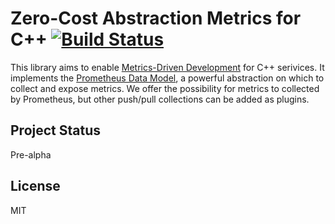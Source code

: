 # Zero-Cost Abstraction Metrics for C++ [![Build Status](https://travis-ci.org/jupp0r/prometheus-cpp.svg?branch=master)](https://travis-ci.org/jupp0r/prometheus-cpp)

This library aims to enable
[Metrics-Driven Development](https://sookocheff.com/post/mdd/mdd/) for
C++ serivices. It implements the
[Prometheus Data Model](https://prometheus.io/docs/concepts/data_model/),
a powerful abstraction on which to collect and expose metrics. We
offer the possibility for metrics to collected by Prometheus, but
other push/pull collections can be added as plugins.

## Project Status
Pre-alpha

## License
MIT
